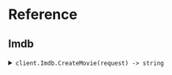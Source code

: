 # Reference
## Imdb
<details><summary><code>client.Imdb.CreateMovie(request) -> string</code></summary>
<dl>
<dd>

#### 📝 Description

<dl>
<dd>

<dl>
<dd>

Add a movie to the database
</dd>
</dl>
</dd>
</dl>

#### 🔌 Usage

<dl>
<dd>

<dl>
<dd>

```go
request := &fern.CreateMovieRequest{
        Title: "title",
        Rating: 1.1,
    }
client.Imdb.CreateMovie(
        context.TODO(),
        request,
    )
}
```
</dd>
</dl>
</dd>
</dl>

#### ⚙️ Parameters

<dl>
<dd>

<dl>
<dd>

**request:** `*fern.CreateMovieRequest` 
    
</dd>
</dl>
</dd>
</dl>


</dd>
</dl>
</details>
